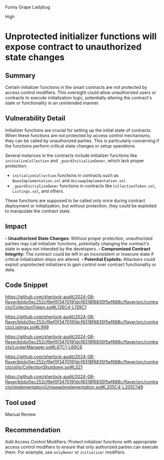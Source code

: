 Funny Grape Ladybug

High

# Unprotected initializer functions will expose contract to unauthorized state changes

## Summary
Certain initializer functions in the smart contracts are not protected by access control modifiers. This oversight could allow unauthorized users or contracts to execute initialization logic, potentially altering the contract's state or functionality in an unintended manner.

## Vulnerability Detail
Initializer functions are crucial for setting up the initial state of contracts. When these functions are not protected by access control mechanisms, they can be called by unauthorized parties. This is particularly concerning if the functions perform critical state changes or setup operations.

Several instances in the contracts include initializer functions like `initializeCollection` and `_guardInitializeOwner`, which lack proper protection:

- `initializeCollection` functions in contracts such as `BaseImplementation.sol` and `UniswapImplementation.sol`.
- `_guardInitializeOwner` functions in contracts like `CollectionToken.sol`, `Listings.sol`, and others.

These functions are supposed to be called only once during contract deployment or initialization, but without protection, they could be exploited to manipulate the contract state.

## Impact
**- Unauthorized State Changes:** Without proper protection, unauthorized parties may call initializer functions, potentially changing the contract's state in ways not intended by the developers.
**- Compromised Contract Integrity:** The contract could be left in an inconsistent or insecure state if critical initialization steps are altered.
**- Potential Exploits:** Attackers could exploit unprotected initializers to gain control over contract functionality or data.

## Code Snippet
https://github.com/sherlock-audit/2024-08-flayer/blob/0ec252cf9ef0f3470191dcf8318f6835f5ef688c/flayer/src/contracts/CollectionToken.sol#L136C4-L139C1

https://github.com/sherlock-audit/2024-08-flayer/blob/0ec252cf9ef0f3470191dcf8318f6835f5ef688c/flayer/src/contracts/Listings.sol#L999

https://github.com/sherlock-audit/2024-08-flayer/blob/0ec252cf9ef0f3470191dcf8318f6835f5ef688c/flayer/src/contracts/LockerManager.sol#L67C1-L69C6

https://github.com/sherlock-audit/2024-08-flayer/blob/0ec252cf9ef0f3470191dcf8318f6835f5ef688c/flayer/src/contracts/utils/CollectionShutdown.sol#L521

https://github.com/sherlock-audit/2024-08-flayer/blob/0ec252cf9ef0f3470191dcf8318f6835f5ef688c/flayer/src/contracts/implementation/UniswapImplementation.sol#L205C4-L205C149

## Tool used

Manual Review

## Recommendation
Add Access Control Modifiers: Protect initializer functions with appropriate access control modifiers to ensure that only authorized parties can execute them. For example, use `onlyOwner` or `initializer` modifiers.
